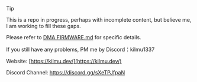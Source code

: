 > [!TIP]
>
> This is a repo in progress, perhaps with incomplete content, but believe me, I am working to fill these gaps.

 Please refer to [DMA FIRMWARE.md](https://github.com/kilmu1337/DMA-FIRMWARE/blob/main/DMA%20FIRMWARE.md) for specific details.


If you still have any problems, PM me by Discord：kilmu1337

Website: [https://kilmu.dev/](https://kilmu.dev/)


Discord Channel: https://discord.gg/sXeTPJfpaN

